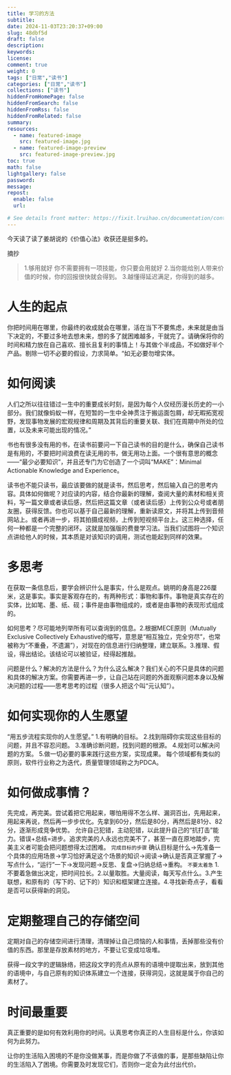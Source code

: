 ```yaml
---
title: 学习的方法
subtitle:
date: 2024-11-03T23:20:37+09:00
slug: 48dbf5d
draft: false
description:
keywords:
license:
comment: true
weight: 0
tags: ["日常","读书"]
categories: ["日常","读书"]
collections: ["读书"]
hiddenFromHomePage: false
hiddenFromSearch: false
hiddenFromRss: false
hiddenFromRelated: false
summary:
resources:
  - name: featured-image
    src: featured-image.jpg
  - name: featured-image-preview
    src: featured-image-preview.jpg
toc: true
math: false
lightgallery: false
password:
message:
repost:
  enable: false
  url:

# See details front matter: https://fixit.lruihao.cn/documentation/content-management/introduction/#front-matter
---
```

今天读了读了姜胡说的《价值心法》收获还是挺多的。
<!--more-->

摘抄
> 1.够用就好 你不需要拥有一项技能，你只要会用就好
2.当你能给别人带来价值的时候，你的回报很快就会得到。
3.越懂得延迟满足，你得到的越多。

# 人生的起点

你把时间用在哪里，你最终的收成就会在哪里，活在当下不要焦虑，未来就是由当下决定的，不要过多地去想未来，想的多了就困难越多，干就完了。请确保将你的时间和精力放在自己喜欢、擅长且复利的事情上！与其做个半成品，不如做好半个产品。剔除一切不必要的假设，力求简单。“如无必要勿增实体。


# 如何阅读

人们之所以往往错过一生中的重要成长时刻，是因为每个人仅经历漫长历史的一小部分。我们就像蚂蚁一样，在短暂的一生中全神贯注于搬运面包屑，却无暇拓宽视野，发现事物发展的宏观规律和周期及其背后的重要关联、我们在周期中所处的位置，以及未来可能出现的情况。”


书也有很多没有用的书，在读书前要问一下自己读书的目的是什么，确保自己读书是有用的，不要把时间浪费在读无用的书，做无用功上面。一个很有意思的概念——“最少必要知识”，并且还专门为它创造了一个词叫“MAKE”：Minimal Actionable Knowledge and Experience。

读书也不能只读书，最应该要做的就是读书，然后思考，然后输入自己的思考内容。具体如何做呢？对应读的内容，结合你最新的理解，查阅大量的素材和相关资料，写一篇文章或者读后感，然后把这篇文章（或者读后感）上传到公众号或者朋友圈，获得反馈。你也可以基于自己最新的理解，重新读原文，并将其上传到音频网站上。或者再进一步，将其拍摄成视频，上传到短视频平台上。这三种选择，任何一种都是一个完整的闭环。这就是加强版的费曼学习法。当我们试图将一个知识点讲给他人的时候，其本质是对该知识的调用，测试也能起到同样的效果。


# 多思考

在获取一条信息后，要学会辨识什么是事实，什么是观点。姚明的身高是226厘米，这是事实。事实是客观存在的，有两种形式：事物和事件。事物是真实存在的实体，比如笔、墨、纸、砚；事件是由事物组成的，或者是由事物的表现形式组成的。

如何思考？尽可能地列举所有可以查询到的信息。2.根据MECE原则（Mutually Exclusive Collectively Exhaustive的缩写，意思是“相互独立，完全穷尽”，也常被称为“不重叠，不遗漏”），对现在的信息进行归纳整理，建立联系。3.推理、假设，得出结论。该结论可以被验证，经得起推敲。

问题是什么？解决的方法是什么？为什么这么解决？我们关心的不只是具体的问题和具体的解决方案。你需要再进一步，让自己站在问题的外面观察问题本身以及解决问题的过程——思考思考的过程（很多人把这个叫“元认知”）。


# 如何实现你的人生愿望

“用五步流程实现你的人生愿望。”
1.有明确的目标。
2.找到阻碍你实现这些目标的问题，并且不容忍问题。
3.准确诊断问题，找到问题的根源。
4.规划可以解决问题的方案。
5.做一切必要的事来践行这些方案，实现成果。
每个领域都有类似的原则，软件行业称之为迭代，质量管理领域称之为PDCA。

# 如何做成事情？
 先完成，再完美。尝试着把它用起来，哪怕用得不怎么样、漏洞百出，先用起来，用起来再说，然后再一步步优化。先拿到60分，然后是80分，再然后是81分、82分，逐渐形成竞争优势。
 允许自己犯错，主动犯错，以此提升自己的“抗打击”能力。错误+总结=进步。追求完美的人永远也完美不了，甚至一直在原地踏步，完美主义者可能会把问题想得太过困难。
`完成目标的步骤`
确认目标是什么→先准备一个具体的应用场景→学习恰好满足这个场景的知识→阅读→确认是否真正掌握了→写点什么，“运行”一下→发现问题→反思、复盘→归纳总结→重构。
`不要太着急`
1.不要着急做出决定，把时间拉长。2.以量取胜。大量阅读，每天写点什么。3.产生联想，和原有的（写下的、记下的）知识和框架建立连接。4.寻找新奇点子，看看是否可以获得新的洞见。

# 定期整理自己的存储空间
定期对自己的存储空间进行清理，清理掉让自己烦恼的人和事情，丢掉那些没有价值的东西。那里是存放素材的地方，不要让它变成垃圾堆。

获得一段文字的逻辑脉络，把这段文字的亮点从原有的语境中提取出来，放到其他的语境中，与自己原有的知识体系建立一个连接，获得洞见，这就是属于你自己的素材了。


# 时间最重要
真正重要的是如何有效利用你的时间。认真思考你真正的人生目标是什么，你该如何为此努力。

让你的生活陷入困境的不是你没做某事，而是你做了不该做的事，是那些缺陷让你的生活陷入了困境。你需要及时发现它们，否则你一定会为此付出代价。


